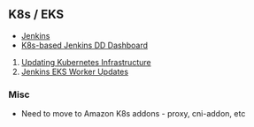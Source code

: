 

## K8s / EKS

 - [Jenkins](https://wiki.audaxhealth.com/x/fxJfAg)
 - [K8s-based Jenkins DD Dashboard](https://app.datadoghq.com/dashboard/pq4-vte-m59/kubernetes-based-jenkins)
&nbsp;
 1. [Updating Kubernetes Infrastructure](https://wiki.audaxhealth.com/x/4qIgBQ)
 2. [Jenkins EKS Worker Updates](https://wiki.audaxhealth.com/x/Kog8BQ)

### Misc
- Need to move to Amazon K8s addons - proxy, cni-addon, etc
<!--stackedit_data:
eyJoaXN0b3J5IjpbLTg0MjcxNjg2MSwxNTEwOTk1NTc3LDQzNj
M3NTU4Miw5ODM1MTg4NzddfQ==
-->
